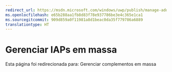 ```yaml
---
redirect_url: https://msdn.microsoft.com/windows/uwp/publish/manage-add-ons-in-bulk
ms.openlocfilehash: e65b288aa1fb8d83f78e937786be3e4c365e1ca1
ms.sourcegitcommit: 909d859a0f11981a8d1beac0da35f779786a6889
translationtype: HT
---
```

# <a name="manage-iaps-in-bulk"></a>Gerenciar IAPs em massa

Esta página foi redirecionada para: Gerenciar complementos em massa
